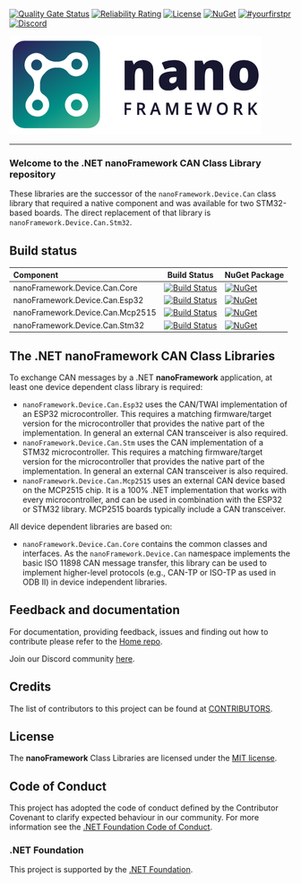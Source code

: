 ﻿[![Quality Gate Status](https://sonarcloud.io/api/project_badges/measure?project=nanoframework_lib-nanoFramework.Devices.Can&metric=alert_status)](https://sonarcloud.io/dashboard?id=nanoframework_lib-nanoFramework.Devices.Can) [![Reliability Rating](https://sonarcloud.io/api/project_badges/measure?project=nanoframework_lib-nanoFramework.Devices.Can&metric=reliability_rating)](https://sonarcloud.io/dashboard?id=nanoframework_lib-nanoFramework.Devices.Can) [![License](https://img.shields.io/badge/License-MIT-blue.svg)](LICENSE) [![NuGet](https://img.shields.io/nuget/dt/nanoFramework.Device.Can.svg?label=NuGet&style=flat&logo=nuget)](https://www.nuget.org/packages/nanoFramework.Device.Can/) [![#yourfirstpr](https://img.shields.io/badge/first--timers--only-friendly-blue.svg)](https://github.com/nanoframework/Home/blob/main/CONTRIBUTING.md) [![Discord](https://img.shields.io/discord/478725473862549535.svg?logo=discord&logoColor=white&label=Discord&color=7289DA)](https://discord.gg/gCyBu8T)

![nanoFramework logo](https://raw.githubusercontent.com/nanoframework/Home/main/resources/logo/nanoFramework-repo-logo.png)

-----

### Welcome to the .NET **nanoFramework** CAN Class Library repository

These libraries are the successor of the `nanoFramework.Device.Can` class library that required a native component and was available for two STM32-based boards. The direct replacement of that library is `nanoFramework.Device.Can.Stm32`.

## Build status

| Component | Build Status | NuGet Package |
|:-|---|---|
| nanoFramework.Device.Can.Core | [![Build Status](https://dev.azure.com/nanoframework/nanoFramework.Device.Can/_apis/build/status/nanoFramework.Device.Can?repoName=nanoframework%2FnanoFramework.Device.Can&branchName=main)](https://dev.azure.com/nanoframework/nanoFramework.Device.Can/_build/latest?definitionId=25&repoName=nanoframework%2FnanoFramework.Device.Can&branchName=main) | [![NuGet](https://img.shields.io/nuget/v/nanoFramework.Device.Can.Core.svg?label=NuGet&style=flat&logo=nuget)](https://www.nuget.org/packages/nanoFramework.Device.Can.Core/)  |
| nanoFramework.Device.Can.Esp32 | [![Build Status](https://dev.azure.com/nanoframework/nanoFramework.Device.Can/_apis/build/status/nanoFramework.Device.Can?repoName=nanoframework%2FnanoFramework.Device.Can&branchName=main)](https://dev.azure.com/nanoframework/nanoFramework.Device.Can/_build/latest?definitionId=25&repoName=nanoframework%2FnanoFramework.Device.Can&branchName=main) | [![NuGet](https://img.shields.io/nuget/v/nanoFramework.Device.Can.Esp32.svg?label=NuGet&style=flat&logo=nuget)](https://www.nuget.org/packages/nanoFramework.Device.Can.Esp32/)  |
| nanoFramework.Device.Can.Mcp2515 | [![Build Status](https://dev.azure.com/nanoframework/nanoFramework.Device.Can/_apis/build/status/nanoFramework.Device.Can?repoName=nanoframework%2FnanoFramework.Device.Can&branchName=main)](https://dev.azure.com/nanoframework/nanoFramework.Device.Can/_build/latest?definitionId=25&repoName=nanoframework%2FnanoFramework.Device.Can&branchName=main) | [![NuGet](https://img.shields.io/nuget/v/nanoFramework.Device.Can.Mc2515.svg?label=NuGet&style=flat&logo=nuget)](https://www.nuget.org/packages/nanoFramework.Device.Can.Mcp2515/)  |
| nanoFramework.Device.Can.Stm32 | [![Build Status](https://dev.azure.com/nanoframework/nanoFramework.Device.Can/_apis/build/status/nanoFramework.Device.Can?repoName=nanoframework%2FnanoFramework.Device.Can&branchName=main)](https://dev.azure.com/nanoframework/nanoFramework.Device.Can/_build/latest?definitionId=25&repoName=nanoframework%2FnanoFramework.Device.Can&branchName=main) | [![NuGet](https://img.shields.io/nuget/v/nanoFramework.Device.Can.Stm32.svg?label=NuGet&style=flat&logo=nuget)](https://www.nuget.org/packages/nanoFramework.Device.Can.Stm32/)  |

## The .NET **nanoFramework** CAN Class Libraries

To exchange CAN messages by a .NET **nanoFramework** application, at least one device dependent class library is required:

- `nanoFramework.Device.Can.Esp32` uses the CAN/TWAI implementation of an ESP32 microcontroller. This requires a matching firmware/target version for the microcontroller that provides the native part of the implementation. In general an external CAN transceiver is also required.
- `nanoFramework.Device.Can.Stm` uses the CAN implementation of a STM32 microcontroller. This requires a matching firmware/target version for the microcontroller that provides the native part of the implementation. In general an external CAN transceiver is also required.
- `nanoFramework.Device.Can.Mcp2515` uses an external CAN device based on the MCP2515 chip. It is a 100% .NET implementation that works with every microcontroller, and can be used in combination with the ESP32 or STM32 library. MCP2515 boards typically include a CAN transceiver.

All device dependent libraries are based on:

- `nanoFramework.Device.Can.Core` contains the common classes and interfaces. As the `nanoFramework.Device.Can` namespace implements the basic ISO 11898 CAN message transfer, this library can be used to implement higher-level protocols (e.g., CAN-TP or ISO-TP as used in ODB II) in device independent libraries.

## Feedback and documentation

For documentation, providing feedback, issues and finding out how to contribute please refer to the [Home repo](https://github.com/nanoframework/Home).

Join our Discord community [here](https://discord.gg/gCyBu8T).

## Credits

The list of contributors to this project can be found at [CONTRIBUTORS](https://github.com/nanoframework/Home/blob/main/CONTRIBUTORS.md).

## License

The **nanoFramework** Class Libraries are licensed under the [MIT license](LICENSE.md).

## Code of Conduct

This project has adopted the code of conduct defined by the Contributor Covenant to clarify expected behaviour in our community.
For more information see the [.NET Foundation Code of Conduct](https://dotnetfoundation.org/code-of-conduct).

### .NET Foundation

This project is supported by the [.NET Foundation](https://dotnetfoundation.org).
